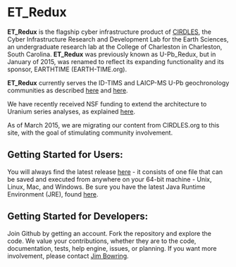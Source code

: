 ET_Redux
===

**ET_Redux** is the flagship cyber infrastructure product of [CIRDLES](http://cirdles.org),
the Cyber Infrastructure Research and Development Lab for the Earth Sciences, 
an undergraduate research
lab at the College of Charleston in Charleston, South Carolina. **ET_Redux** was 
previously known as U-Pb_Redux, but in January of 2015, was renamed to
reflect its expanding functionality and its sponsor, EARTHTIME (EARTH-TIME.org).

**ET_Redux** currently serves the ID-TIMS and LAICP-MS U-Pb geochronology communities
as described [here](http://cirdles.org/sites/default/files/Downloads/ggge1933.pdf) and 
[here](http://cirdles.org/sites/default/files/Downloads/ggge1932.pdf).

We have recently received NSF funding to extend the architecture to Uranium series
analyses, as explained 
[here](http://earthcube.org/group/cyberinfrastructure-u-series-geochronologic-data). 

As of March 2015, we are migrating our content from CIRDLES.org to this site, with
the goal of stimulating community involvement.

Getting Started for Users:
---
You will always find the latest release 
[here](https://github.com/CIRDLES/ET_Redux/releases/latest) - it consists of one file that can be 
saved and executed from anywhere on your 64-bit machine - Unix, Linux, Mac, and Windows.
Be sure you have the latest Java Runtime Environment (JRE), found 
[here](http://www.oracle.com/technetwork/java/javase/downloads/index.html).

Getting Started for Developers:
---
Join Github by getting an account.  Fork the repository and explore the code.  We value
your contributions, whether they are to the code, documentation, tests, help engine,
issues, or planning.  If you want more involvement, please contact 
[Jim Bowring](mailto://bowringj@cofc.edu).

